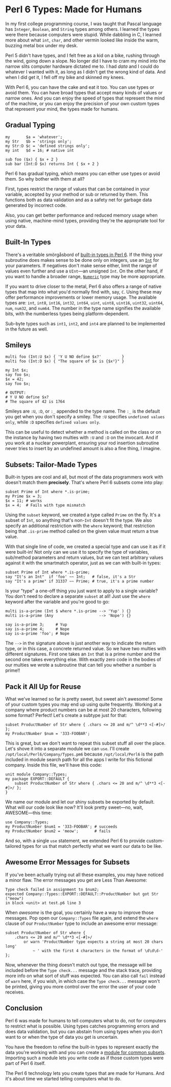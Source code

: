 # Perl 6 Types: Made for Humans

In my first college programming course, I was taught that Pascal language
has `Integer`, `Boolean`, and `String` types among others. I learned the types
were there because computers were stupid. While dabbling in C, I learned more
about what `int`, `char`, and other vermin looked like inside the warm,
buzzing metal box under my desk.

Perl 5 didn't have types, and I felt free as a kid on a bike, rushing through
the wind, going down a slope. No longer did I have to cram my mind into the narrow
slits computer hardware dictated me to. I had *data* and I could do whatever I
wanted with it, as long as I didn't get the wrong kind of data. And when I did
get it, I fell off my bike and skinned my knees.

With Perl 6, you can have the cake and eat it too. You can use types or avoid
them. You can have broad types that accept many kinds of values or narrow ones.
And you can enjoy the speed of types that represent the mind of the machine, or
you can enjoy the precision of your own custom types that represent your mind,
the types made for humans.

## Gradual Typing


    my       $a = 'whatever';
    my Str   $b = 'strings only';
    my Str:D $c = 'defined strings only';
    my int   $d = 16; # native int

    sub foo ($x) { $x + 2 }
    sub bar (Int:D $x) returns Int { $x + 2 }

Perl 6 has gradual typing, which means you can either use types or avoid them.
So why bother with them at all?

First, types restrict the range of values that can be contained in your
variable, accepted by your method or sub or returned by them.
This functions both as data validation and as a safety net for garbage data
generated by incorrect code.

Also, you can get better performance and reduced memory usage when using native,
machine-mind types, providing they're the appropriate tool for your data.

## Built-In Types

There's a veritable smörgåsbord of [built-in types in Perl 6](http://docs.perl6.org/type.html). If the thing your subroutine does makes
sense to be done only on integers, use an [`Int`](http://docs.perl6.org/type/Int) for your
parameters.
If negatives don't make sense either, limit the range of values even further
and use a `UInt`—an unsigned `Int`. On the other hand, if you want to handle
a broader range, [`Numeric`](http://docs.perl6.org/type/Numeric) type may
be more appropriate.

If you want to drive closer to the metal, Perl 6 also offers a range of
native types that map into what you'd normally find with, say, `C`. Using these
may offer performance improvements or lower memory usage. The available types
are: `int`, `int8`, `int16`, `int32`, `int64`, `uint`, `uint8`, `uint16`, `uint32`, `uint64`, `num`, `num32`, and `num64`. The number in the type name
signifies the available bits, with the numberless types being
platform-dependent.

Sub-byte types such as `int1`, `int2`, and `int4` are planned to be implemented
in the future as well.

## Smileys


    multi foo (Int:U $x) { 'Y U NO define $x?'         }
    multi foo (Int:D $x) { "The square of $x is {$x²}" }

    my Int $x;
    say foo $x;
    $x = 42;
    say foo $x;

    # OUTPUT:
    # Y U NO define $x?
    # The square of 42 is 1764


Smileys are `:U`, `:D`, or `:_` appended to the type name. The `:_` is the
default you get when you don't specify a smiley. The `:U` specifies
`undefined values only`, while `:D` specifies `defined values only`.

This can be useful to detect whether a method is called on the class or on the
instance by having two multies with `:U` and `:D` on the invocant. And if you
work at a nuclear powerplant, ensuring your rod insertion subroutine never
tries to insert by an undefined amount is also a fine thing, I imagine.

## Subsets: Tailor-Made Types

Built-in types are cool and all, but most of the data programmers work with
doesn't match them **precisely**. That's where Perl 6 subsets come into play:


    subset Prime of Int where *.is-prime;
    my Prime $x = 3;
    $x = 11; # works
    $x = 4;  # Fails with type mismatch


Using the `subset` keyword, we created a type called `Prime` on the fly. It's
a subset of `Int`, so anything that's non-`Int` doesn't fit the type. We
also specify an additional restriction with the `where` keyword; that
restriction being that `.is-prime` method called on the given value must
return a true value.

With that single line of code, we created a special type and can use it as
if it were built-in! Not only can we use it to specify the type of variables,
sub/method parameters and return values, but we can test arbitrary values
against it with the smartmatch operator, just as we can with built-in types:


    subset Prime of Int where *.is-prime;
    say "It's an Int"  if 'foo' ~~ Int;   # false, it's a Str
    say "It's a prime" if 31337 ~~ Prime; # true, it's a prime number


Is your "type" a one-off thing you just want to apply to a single variable?
You don't need to declare a separate `subset` at all! Just use the `where`
keyword after the variable and you're good to go:


    multi is-a-prime (Int $ where *.is-prime --> 'Yup' ) {}
    multi is-a-prime (Any                    --> 'Nope') {}

    say is-a-prime 3;     # Yup
    say is-a-prime 4;     # Nope
    say is-a-prime 'foo'; # Nope


The `-->` in the signature above is just another way to indicate the return
type, or in this case, a concrete returned value. So we have two multies with different
signatures. First one takes an `Int` that is a prime number and the second
one takes everything else. With exactly zero code in the bodies of our multies
we wrote a subroutine that can tell you whether a number is prime!!

## Pack it All Up for Reuse

What we've learned so far is pretty sweet, but sweet ain't awesome! Some
of your custom types you may end up using quite frequently. Working at a company
where product numbers can be at most 20 characters, following some format?
Perfect! Let's create a subtype just for that:


    subset ProductNumber of Str where { .chars <= 20 and m/^ \d**3 <[-#]>/ };
    my ProductNumber $num = '333-FOOBAR';


This is great, but we don't want to repeat this subset stuff all over the place.
Let's shove it into a separate module we can `use`.
I'll create `/opt/local/Perl6/Company/Types.pm6` because `/opt/local/Perl6`
is the path included in module search path for all the apps I write for
this fictional company. Inside this file, we'll have this code:

    unit module Company::Types;
    my package EXPORT::DEFAULT {
        subset ProductNumber of Str where { .chars <= 20 and m/^ \d**3 <[-#]>/ };
    }

We name our module and let our shiny subsets be exported by default.
What will our code look like now? It'll look pretty sweet—no, wait, AWESOME—this
time:

    use Company::Types;
    my ProductNumber $num1 = '333-FOOBAR'; # succeeds
    my ProductNumber $num2 = 'meow';       # fails

And so, with a single `use` statement, we extended Perl 6 to provide
custom-tailored types for us that match perfectly what we want our data to be
like.

## Awesome Error Messages for Subsets

If you've been actually trying out all these examples, you may have noticed
a minor flaw. The error messages you get are Less Than Awesome:

    Type check failed in assignment to $num2;
    expected Company::Types::EXPORT::DEFAULT::ProductNumber but got Str ("meow")
    in block <unit> at test.p6 line 3

When *awesome* is the goal, you certainly have a way to improve those messages.
Pop open our `Company::Types` file again, and extend the `where` clause
of our `ProductNumber` type to include an awesome error message:

    subset ProductNumber of Str where {
        .chars <= 20 and m/^ \d**3 <[-#]>/
            or warn 'ProductNumber type expects a string at most 20 chars long'
                ~ ' with the first 4 characters in the format of \d\d\d-'
    };

Now, whenever the thing doesn't match out type, the message will be included
before the `Type check...` message and the stack trace, providing more info on
what sort of stuff was expected. You can also call `fail` instead of `warn`
here, if you wish, in which case the `Type check...` message won't be printed,
giving you more control over the error the user of your code receives.

## Conclusion

Perl 6 was made for humans to tell computers what to do, not for computers to
restrict what is possible. Using types catches programming errors and does
data validation, but you can abstain from using types when you don't want to
or when the type of data you get is uncertain.

You have the freedom to refine the built-in types to represent exactly the
data you're working with and you can create a
[module for common subsets](http://modules.perl6.org/dist/Subsets::Common).
Importing such a module lets you write code as if those custom types were
part of Perl 6 itself.

The Perl 6 technology lets you create types that are made for Humans.
And it's about time we started telling computers what to do.
